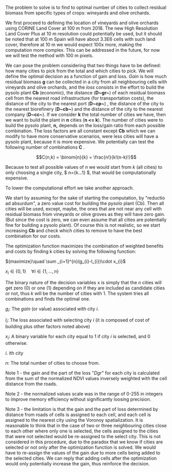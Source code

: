 The problem to solve is to find to optimal number of cities to collect residual biomass from specific types of crops: wineyards and olive orchards.

We first proceed to defining the location of vineyards and olive orchards using CORINE Land Cover at 100 m from 2018. The new High Resolution Land Cover Plus at 10 m resolution could potentially be used, but it should be noted that at 100 m Spain will have about 3.3E6 cells with such land cover, therefore at 10 m we would expect 100x more, making the computation more complex. This can be addressed in the future, for now we will test the method with 100 m pixels.

We can pose the problem considering that two things have to be defined: how many cities to pick from the total and which cities to pick. We will define the optimal decision as a function of gain and loss. *Gain* is how much residual biomass **g** can be collected in a city from all neighbouring cells with vineyards and olive orchards, and the *loss* consists in the effort to build the pysolo plant **Cb** (economic), the distance (**D~gr~**) of each residual biomass cell from the nearest road infrastructure (for transportation costs), the distance of the city to the nearest port (**D~cp~**) , the distance of the city to the nearest biorefinery (**D~cb~**) and the distance of the city to the nearest company (**D~cc~**). If we consider **k** the total number of cities we have, then we want to build the plant in **n** cities (**n \<= k**). The number of cities were to build the pysolo plant, **n,** depends on the loss/gain ratio from each possible combination. The loss factors are all constant except **Cb** which we can modify to have more conservative scenarios, were less cities will have a pysolo plant, because it is more expensive. We potentially can test the following number of combinations **C** .

$$C(n,k) = \binom{n}{k} = \frac{n!}{k!(n-k)!}$$

Because to test all possible values of $n$ we would start from $k$ (all cities) to only choosing a single city, \$ n={k...1} \$, that would be computationally expensive.

To lower the computational effort we take another approach.

We start by assuming for the sake of starting the computation, by "reductio ad absurdum", a zero value cost for building the pysolo plant (Cb). Then all cities will be used, except, maybe, the ones that are not near any cell with residual biomass from vineyards or olive groves as they will have zero gain. (But since the cost is zero, we can even assume that all cities are potentially fine for building a pysolo plant). Of course this is not realistic, so we start increasing **Cb** and check which cities to remove to have the best combination for our costs.

The optimization function maximizes the combination of weighted benefits and costs by finding k cities by solving the following function:

${maximize}\quad \sum _{i=1}^{n}(g_{i}-l_{i})\cdot x_{i}$

$x_{i}\in \{0,1\}\quad \forall i\in \{1,\dots ,n\}$

The binary nature of the decision variables x is simply that the $n$ cities will get zero (0) or one (1) depending on if they are included as candidate cities or not, thus $k$ will be the number of cities with $1$. The system tries all combinations and finds the optimal one.

$g_{i}$: The *gain* (or value) associated with city $i$.

$l_{i}$: The loss associated with selecting city $i$ (it is composed of cost of building plus other factors noted above)

$x_{i}$: A binary variable for each city equal to 1 if city $i$ is selected, and 0 otherwise.

$i$. ith city

$n$: The total number of cities to choose from.

Note 1 - the gain and the part of the loss "*Dgr*" for each city is calculated from the sum of the normalized NDVI values inversely weighted with the cell distance from the roads.

Note 2 - the normalized values scale was in the range of 0-255 in integers to improve memory efficiency without significantly loosing precision.

Note 3 - the limitation is that the gain and the part of loss determined by distance from roads of cells is assigned to each cell, and each cell is assigned to the nearest city using the Voronoy spatialization. It is reasonable to think that in the case of two or three neighbouring cities close to each other where only one is selected, the cells assigned to the cities that were not selected would be re-assigned to the select city. This is not considered in this procedure, due to the paradox that we know if cities are selected or not only after the optimization function is solved. We would have to re-assign the values of the gain due to more cells being added to the selected cities. We can reply that adding cells after the optimization would only potentially increase the gain, thus reinforce the decision.
